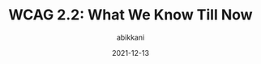 ---
author: abikkani
date: 2021-12-13
publisher: digitala11y
tags:
  - accessibility
  - wcag
target_url: https://www.digitala11y.com/wcag-2-2-what-we-know-till-now/
title: "WCAG 2.2: What We Know Till Now"
---